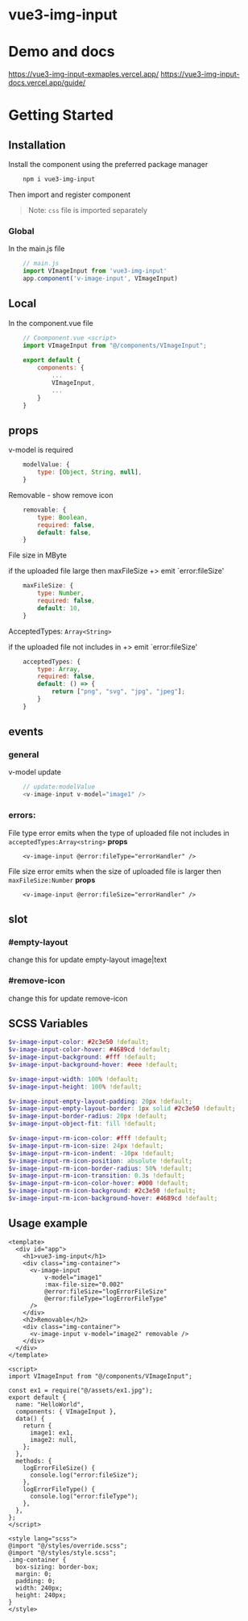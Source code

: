 # vue3-img-input

# Demo and docs
https://vue3-img-input-exmaples.vercel.app/
https://vue3-img-input-docs.vercel.app/guide/

# Getting Started
## Installation
Install the component using the preferred package manager
```bash
    npm i vue3-img-input
```
Then import and register component

> Note: `css` file is imported separately
### Global
In the main.js file
```js 
    // main.js
    import VImageInput from 'vue3-img-input'
    app.component('v-image-input', VImageInput)
```

## Local
In the component.vue file
```js
    // Coomponent.vue <script>
    import VImageInput from "@/components/VImageInput";
    
    export default {
        components: {
            ...
            VImageInput,
            ...
        }
    }
```
## props
v-model is required
```js
    modelValue: {
        type: [Object, String, null],
    }
```
Removable - show remove icon
```js
    removable: {
        type: Boolean, 
        required: false,
        default: false,
    }
```
File size in MByte

if the uploaded file large then maxFileSize +> emit `error:fileSize'
```js
    maxFileSize: {
        type: Number,
        required: false,
        default: 10,
    }
```
AcceptedTypes: `Array<String>`

if the uploaded file not includes in +> emit `error:fileSize'
```js
    acceptedTypes: {
        type: Array,
        required: false,
        default: () => {
            return ["png", "svg", "jpg", "jpeg"];
        }
    }
```

## events 
### general 
v-model update
```js
    // update:modelValue
    <v-image-input v-model="image1" />
```
### errors:
File type error
emits when the type of uploaded file not includes in `acceptedTypes:Array<string>` **props**
```vue
    <v-image-input @error:fileType="errorHandler" />
```

File size error
emits when the size of uploaded file is larger then `maxFileSize:Number` **props**
```vue
    <v-image-input @error:fileSize="errorHandler" />
```

## slot
### #empty-layout
change this for update empty-layout image|text

### #remove-icon
change this for update remove-icon

## SCSS Variables
```scss
$v-image-input-color: #2c3e50 !default;
$v-image-input-color-hover: #4689cd !default;
$v-image-input-background: #fff !default;
$v-image-input-background-hover: #eee !default;

$v-image-input-width: 100% !default;
$v-image-input-height: 100% !default;

$v-image-input-empty-layout-padding: 20px !default;
$v-image-input-empty-layout-border: 1px solid #2c3e50 !default;
$v-image-input-border-radius: 20px !default;
$v-image-input-object-fit: fill !default;

$v-image-input-rm-icon-color: #fff !default;
$v-image-input-rm-icon-size: 24px !default;
$v-image-input-rm-icon-indent: -10px !default;
$v-image-input-rm-icon-position: absolute !default;
$v-image-input-rm-icon-border-radius: 50% !default;
$v-image-input-rm-icon-transition: 0.3s !default;
$v-image-input-rm-icon-color-hover: #000 !default;
$v-image-input-rm-icon-background: #2c3e50 !default;
$v-image-input-rm-icon-background-hover: #4689cd !default;
```

## Usage example

```vue
<template>
  <div id="app">
    <h1>vue3-img-input</h1>
    <div class="img-container">
      <v-image-input
          v-model="image1"
          :max-file-size="0.002"
          @error:fileSize="logErrorFileSize"
          @error:fileType="logErrorFileType"
      />
    </div>
    <h2>Removable</h2>
    <div class="img-container">
      <v-image-input v-model="image2" removable />
    </div>
  </div>
</template>

<script>
import VImageInput from "@/components/VImageInput";

const ex1 = require("@/assets/ex1.jpg");
export default {
  name: "HelloWorld",
  components: { VImageInput },
  data() {
    return {
      image1: ex1,
      image2: null,
    };
  },
  methods: {
    logErrorFileSize() {
      console.log("error:fileSize");
    },
    logErrorFileType() {
      console.log("error:fileType");
    },
  },
};
</script>

<style lang="scss">
@import "@/styles/override.scss";
@import "@/styles/style.scss";
.img-container {
  box-sizing: border-box;
  margin: 0;
  padding: 0;
  width: 240px;
  height: 240px;
}
</style>

```

